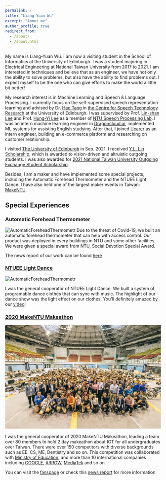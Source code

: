 ```yaml
---
permalink: /
title: "Liang-Yuan Wu"
excerpt: "About me"
author_profile: true
redirect_from: 
  - /about/
  - /about.html
---
```


My name is Liang-Yuan Wu. I am now a visiting student in the School of Informatics at the University of Edinburgh. I was a student majoring in Electrical Engineering at National Taiwan University from 2017 to 2021. I am interested in techniques and believe that as an engineer, we have not only the ability to solve problems, but also have the ability to find problems out. I expect myself to be the one who can give efforts to make the world a little bit better!

My research interest is in Machine Learning and Speech & Language Processing. I currently focus on the self-supervised speech representation learning and advised by Dr. [Hao Tang](http://people.csail.mit.edu/haotang/) in [the Centre for Speech Technology Research](https://www.cstr.ed.ac.uk/) at the University of Edinburgh. I was supervised by Prof. [Lin-shan Lee](http://speech.ee.ntu.edu.tw/previous_version/lslNew.htm) and Prof. [Hung-Yi Lee](http://speech.ee.ntu.edu.tw/~tlkagk/)  as a member of [NTU Speech Processing Lab](http://speech.ee.ntu.edu.tw/). I was an intern machine learning engineer in [Dragoncloud.ai](https://sites.google.com/view/abc123-ai/home), implemented ML systems for assisting English studying. After that, I joined [Ucarer](https://ucarer.tw) as an intern engineer, building an e-commerce platform and researching on customer relationship.

I visited [The University of Edinburgh](https://www.ed.ac.uk) in Sep. 2021. I received [Y.L. Lin Scholarship]('https://scholarship.ylledu.org.tw/'), which is awarded to vision-driven and altruistic outgoing students. I was also awarded for [2021 National Taiwan University Outgoing Exchange Student Scholarship](https://oia.ntu.edu.tw/en/page/index/menu_sn/2561).

Besides, I am a maker and have implemented some special projects, including the Automatic Forehead Thermometer and the NTUEE Light Dance. I have also held one of the largest maker events in Taiwan: [MakeNTU](https://make.ntuee.org/).

## Special Experiences

### Automatic Forehead Thermometer

![AutomaticForeheadThermometr](/images/aft.jpg)
Due to the threat of Covid-19, we built an automatic forehead thermometer that can help with access control. Our product was deployed in every buildings in NTU and some other facilities. We were given a special award from NTU, Social Devotion Special Award.

The news report of our work can be found [here](https://flipedu.parenting.com.tw/article/6004)

### [NTUEE Light Dance](https://www.youtube.com/watch?v=OTdngU70CHo)

![AutomaticForeheadThermometr](/images/lightdance.png)
<!-- <iframe width="560" height="315" src="https://www.youtube.com/embed/OTdngU70CHo" frameborder="0" allow="accelerometer; autoplay; clipboard-write; encrypted-media; gyroscope; picture-in-picture" allowfullscreen></iframe> -->

I was the general cooperator of NTUEE Light Dance. We built a system of programable dance clothes that can sync with music. The highlight of our dance show was the light effect on our clothes. You'll definitely amazed by our [video](https://www.youtube.com/watch?v=OTdngU70CHo)!

### [2020 MakeNTU Makeathon](https://make.ntuee.org)

![MakeNTU](/images/makentu.jpg)

I was the general cooperator of 2020 MakeNTU Makeathon, leading a team over 80 members to hold 2 day makeathon about IOT for all undergraduates over Taiwan. There were over 150 competitors with diverse backgrounds such as EE, CS, ME, Dentistry and so on. This competition was collaborated with [Ministry of Education](https://english.moe.gov.tw/mp-1.html), and more than 10 international companies including [GOOGLE](https://about.google), [ARROW](https://www.arrow.com), [MediaTek](https://www.mediatek.com) and so on.

You can visit the [fanspage](https://www.facebook.com/makentu.ntuee) or check this [news report](https://udn.com/news/story/6928/4927267) for more information.

<script type="text/javascript" id="clustrmaps" src="//clustrmaps.com/map_v2.js?d=M4p_l6n5ib-q6crlKCjrubCiYwR9okn5aM-Pc5vrlOM&cl=ffffff&w=a"></script>